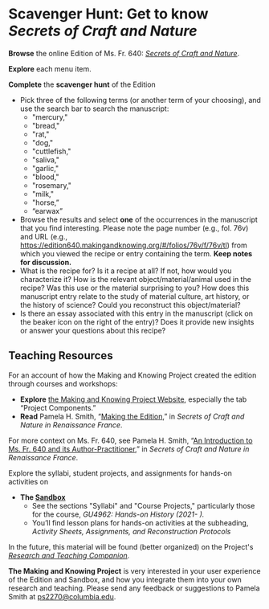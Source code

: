 # Scavenger Hunt: Get to know *Secrets of Craft and Nature*

**Browse** the online Edition of Ms. Fr. 640: [*Secrets of Craft and Nature*](https://edition640.makingandknowing.org).

**Explore** each menu item.

**Complete** the **scavenger hunt** of the Edition

- Pick three of the following terms (or another term of your choosing), and use the search bar to search the manuscript: 
     - "mercury," 
     - "bread," 
     - "rat," 
     - "dog," 
     - "cuttlefish," 
     - "saliva," 
     - "garlic," 
     - "blood," 
     - "rosemary," 
     - "milk," 
     - "horse,” 
     - “earwax”
- Browse the results and select **one** of the occurrences in the manuscript that you find interesting. Please note the page number (e.g., fol. 76v) and URL (e.g., <https://edition640.makingandknowing.org/#/folios/76v/f/76v/tl>) from which you viewed the recipe or entry containing the term. **Keep notes for discussion.**
 - What is the recipe for? Is it a recipe at all? If not, how would you characterize it? How is the relevant object/material/animal used in the recipe? Was this use or the material surprising to you? How does this manuscript entry relate to the study of material culture, art history, or the history of science? Could you reconstruct this object/material?
- Is there an essay associated with this entry in the manuscript (click on the beaker icon on the right of the entry)? Does it provide new insights or answer your questions about this recipe?

## Teaching Resources

For an account of how the Making and Knowing Project created the edition through courses and workshops:
- **Explore** [the Making and Knowing Project Website](http://www.makingandknowing.org/), especially the tab “Project Components.”
- **Read** Pamela H. Smith, “[Making the Edition](https://edition640.makingandknowing.org/#/essays/ann_329_ie_19),” in *Secrets of Craft and Nature in Renaissance France*.

For more context on Ms. Fr. 640, see Pamela H. Smith, “[An Introduction to Ms. Fr. 640 and its Author-Practitioner](https://edition640.makingandknowing.org/#/essays/ann_300_ie_19),” in *Secrets of Craft and Nature in Renaissance France*.

Explore the syllabi, student projects, and assignments for hands-on activities on

- **The [Sandbox](https://cu-mkp.github.io/sandbox/)**
     - See the sections "Syllabi" and "Course Projects," particularly those for the course, *GU4962: Hands-on History (2021- ).*
     -  You’ll find lesson plans for hands-on activities at the subheading, *Activity Sheets, Assignments, and Reconstruction Protocols*

In the future, this material will be found (better organized) on the Project's *[Research and Teaching Companion](https://teaching640.makingandknowing.org/)*.

**The Making and Knowing Project** is very interested in your user experience of the Edition and Sandbox, and how you integrate them into your own research and teaching. Please send any feedback or suggestions to Pamela Smith at <ps2270@columbia.edu>.
